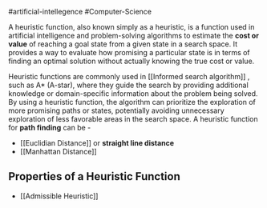 #artificial-intellegence #Computer-Science 

A heuristic function, also known simply as a heuristic, is a function used in artificial intelligence and problem-solving algorithms to estimate the **cost or value** of reaching a goal state from a given state in a search space. It provides a way to evaluate how promising a particular state is in terms of finding an optimal solution without actually knowing the true cost or value.

Heuristic functions are commonly used in [[Informed search algorithm]] , such as A* (A-star), where they guide the search by providing additional knowledge or domain-specific information about the problem being solved. By using a heuristic function, the algorithm can prioritize the exploration of more promising paths or states, potentially avoiding unnecessary exploration of less favorable areas in the search space.
A heuristic function for **path finding** can be -
- [[Euclidian Distance]] or **straight line distance**
- [[Manhattan Distance]]
## Properties of a Heuristic Function
- [[Admissible Heuristic]]




